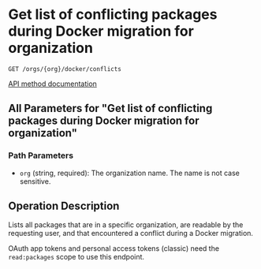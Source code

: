 # Get list of conflicting packages during Docker migration for organization

`GET /orgs/{org}/docker/conflicts`

[API method documentation](https://docs.github.com/rest/packages/packages#get-list-of-conflicting-packages-during-docker-migration-for-organization)

## All Parameters for "Get list of conflicting packages during Docker migration for organization"

### Path Parameters

- `org` (string, required): The organization name. The name is not case sensitive.

## Operation Description

Lists all packages that are in a specific organization, are readable by the requesting user, and that encountered a conflict during a Docker migration.

OAuth app tokens and personal access tokens (classic) need the `read:packages` scope to use this endpoint.
